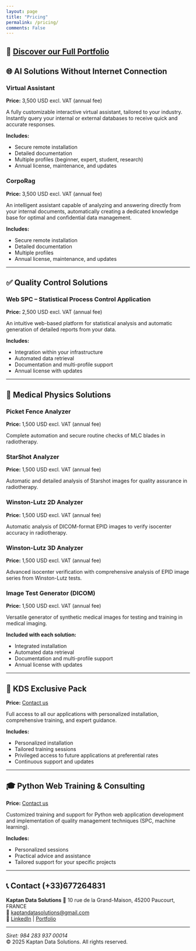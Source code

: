 ```yaml
---
layout: page
title: "Pricing"
permalink: /pricing/
comments: False
---
```


## 📌 [Discover our Full Portfolio](https://kaptan-data.streamlit.app/)


## 🌐 AI Solutions Without Internet Connection

### Virtual Assistant
**Price:** 3,500 USD excl. VAT (annual fee)

A fully customizable interactive virtual assistant, tailored to your industry. Instantly query your internal or external databases to receive quick and accurate responses.

**Includes:**
- Secure remote installation
- Detailed documentation
- Multiple profiles (beginner, expert, student, research)
- Annual license, maintenance, and updates

### CorpoRag
**Price:** 3,500 USD excl. VAT (annual fee)

An intelligent assistant capable of analyzing and answering directly from your internal documents, automatically creating a dedicated knowledge base for optimal and confidential data management.

**Includes:**
- Secure remote installation
- Detailed documentation
- Multiple profiles
- Annual license, maintenance, and updates

---

## ✅ Quality Control Solutions

### Web SPC – Statistical Process Control Application
**Price:** 2,500 USD excl. VAT (annual fee)

An intuitive web-based platform for statistical analysis and automatic generation of detailed reports from your data.

**Includes:**
- Integration within your infrastructure
- Automated data retrieval
- Documentation and multi-profile support
- Annual license with updates

---

## 🏥 Medical Physics Solutions

### Picket Fence Analyzer
**Price:** 1,500 USD excl. VAT (annual fee)

Complete automation and secure routine checks of MLC blades in radiotherapy.

### StarShot Analyzer
**Price:** 1,500 USD excl. VAT (annual fee)

Automatic and detailed analysis of Starshot images for quality assurance in radiotherapy.

### Winston-Lutz 2D Analyzer
**Price:** 1,500 USD excl. VAT (annual fee)

Automatic analysis of DICOM-format EPID images to verify isocenter accuracy in radiotherapy.

### Winston-Lutz 3D Analyzer
**Price:** 1,500 USD excl. VAT (annual fee)

Advanced isocenter verification with comprehensive analysis of EPID image series from Winston-Lutz tests.

### Image Test Generator (DICOM)
**Price:** 1,500 USD excl. VAT (annual fee)

Versatile generator of synthetic medical images for testing and training in medical imaging.

**Included with each solution:**
- Integrated installation
- Automated data retrieval
- Documentation and multi-profile support
- Annual license with updates

---

## 🚀 KDS Exclusive Pack
**Price:** [Contact us](https://kaptandatasolutions.github.io/contact/)

Full access to all our applications with personalized installation, comprehensive training, and expert guidance.

**Includes:**
- Personalized installation
- Tailored training sessions
- Privileged access to future applications at preferential rates
- Continuous support and updates

---

## 🎓 Python Web Training & Consulting
**Price:** [Contact us](https://kaptandatasolutions.github.io/contact/)

Customized training and support for Python web application development and implementation of quality management techniques (SPC, machine learning).

**Includes:**
- Personalized sessions
- Practical advice and assistance
- Tailored support for your specific projects

---

## 📞 Contact (+33)677264831

**Kaptan Data Solutions** 
📍 10 rue de la Grand-Maison, 45200 Paucourt, FRANCE  
📧 [kaptandatasolutions@gmail.com](https://kaptandatasolutions.github.io/contact/)  
🔗 [LinkedIn](https://www.linkedin.com/company/kaptan-data-solutions/) | [Portfolio](https://kaptan-data.streamlit.app/)

---

*Siret: 984 283 937 00014*  
© 2025 Kaptan Data Solutions. All rights reserved.

